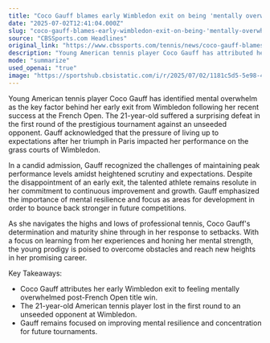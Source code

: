 ```yaml
---
title: "Coco Gauff blames early Wimbledon exit on being 'mentally overwhelmed' after French Open title"
date: "2025-07-02T12:41:04.000Z"
slug: "coco-gauff-blames-early-wimbledon-exit-on-being-'mentally-overwhelmed'-after-french-open-title"
source: "CBSSports.com Headlines"
original_link: "https://www.cbssports.com/tennis/news/coco-gauff-blames-early-wimbledon-exit-on-being-mentally-overwhelmed-after-french-open-title/"
description: "Young American tennis player Coco Gauff has attributed her early Wimbledon exit to feeling mentally overwhelmed after her recent success at the French Open. Despite suffering a surprising defeat in the first round against an unseeded opponent, Gauff acknowledged the pressure of living up to expectations as a factor in her performance. The 21-year-old remains determined to improve her mental resilience and focus in order to bounce back stronger in future competitions, highlighting her maturity and commitment to continuous growth in her promising career."
mode: "summarize"
used_openai: "true"
image: "https://sportshub.cbsistatic.com/i/r/2025/07/02/1181c5d5-5e98-479e-9b64-7949ccfcb7b8/thumbnail/1200x675/b4c8a9293ce46aea7011bcc29739ace1/gauff.png"
---
```


Young American tennis player Coco Gauff has identified mental overwhelm as the key factor behind her early exit from Wimbledon following her recent success at the French Open. The 21-year-old suffered a surprising defeat in the first round of the prestigious tournament against an unseeded opponent. Gauff acknowledged that the pressure of living up to expectations after her triumph in Paris impacted her performance on the grass courts of Wimbledon.

In a candid admission, Gauff recognized the challenges of maintaining peak performance levels amidst heightened scrutiny and expectations. Despite the disappointment of an early exit, the talented athlete remains resolute in her commitment to continuous improvement and growth. Gauff emphasized the importance of mental resilience and focus as areas for development in order to bounce back stronger in future competitions.

As she navigates the highs and lows of professional tennis, Coco Gauff's determination and maturity shine through in her response to setbacks. With a focus on learning from her experiences and honing her mental strength, the young prodigy is poised to overcome obstacles and reach new heights in her promising career.

Key Takeaways:
- Coco Gauff attributes her early Wimbledon exit to feeling mentally overwhelmed post-French Open title win.
- The 21-year-old American tennis player lost in the first round to an unseeded opponent at Wimbledon.
- Gauff remains focused on improving mental resilience and concentration for future tournaments.